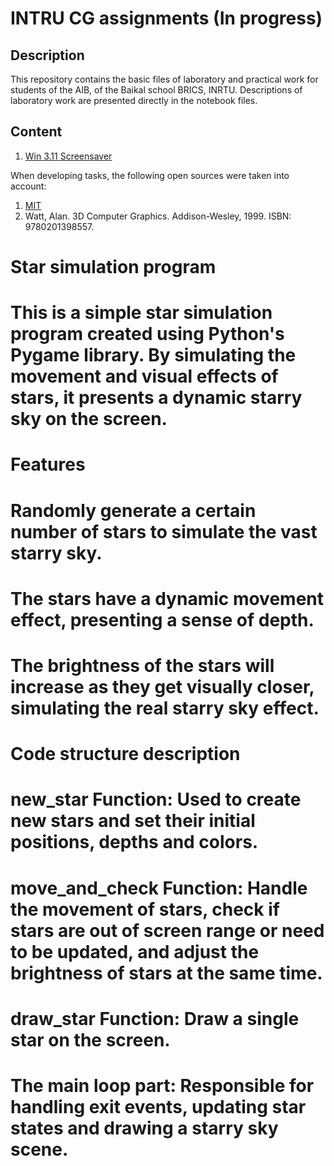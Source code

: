 # INTRU CG assignments (In progress)
## Description

This repository contains the basic files of laboratory and practical work for students of the AIB, of the Baikal school BRICS, INRTU.
Descriptions of laboratory work are presented directly in the notebook files.

## Content 
1) [Win 3.11 Screensaver](https://github.com/gruzdev-as/INRTU_CG/blob/master/Win%203.11.%20ScreenSaver%20for%20students.ipynb)

When developing tasks, the following open sources were taken into account:
1) [MIT](https://ocw.mit.edu/courses/6-837-computer-graphics-fall-2012/)
2) Watt, Alan. 3D Computer Graphics. Addison-Wesley, 1999. ISBN: 9780201398557.

# Star simulation program
# This is a simple star simulation program created using Python's Pygame library. By simulating the movement and visual effects of stars, it presents a dynamic starry sky on the screen.
# Features
# Randomly generate a certain number of stars to simulate the vast starry sky.
# The stars have a dynamic movement effect, presenting a sense of depth.
# The brightness of the stars will increase as they get visually closer, simulating the real starry sky effect.
# Code structure description
# new_star Function: Used to create new stars and set their initial positions, depths and colors.
# move_and_check Function: Handle the movement of stars, check if stars are out of screen range or need to be updated, and adjust the brightness of stars at the same time.
# draw_star Function: Draw a single star on the screen.
# The main loop part: Responsible for handling exit events, updating star states and drawing a starry sky scene.
